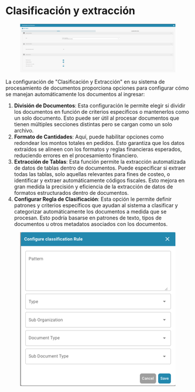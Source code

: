 # Clasificación y extracción

<figure><img src="../../../../.gitbook/assets/Bildschirmfoto%202024-05-08%20um%2011.10.49.png" alt=""><figcaption></figcaption></figure>

La configuración de "Clasificación y Extracción" en su sistema de procesamiento de documentos proporciona opciones para configurar cómo se manejan automáticamente los documentos al ingresar:

1. **División de Documentos**: Esta configuración le permite elegir si dividir los documentos en función de criterios específicos o mantenerlos como un solo documento. Esto puede ser útil al procesar documentos que tienen múltiples secciones distintas pero se cargan como un solo archivo.
2. **Formato de Cantidades**: Aquí, puede habilitar opciones como redondear los montos totales en pedidos. Esto garantiza que los datos extraídos se alineen con los formatos y reglas financieras esperados, reduciendo errores en el procesamiento financiero.
3. **Extracción de Tablas**: Esta función permite la extracción automatizada de datos de tablas dentro de documentos. Puede especificar si extraer todas las tablas, solo aquellas relevantes para fines de costeo, o identificar y extraer automáticamente códigos fiscales. Esto mejora en gran medida la precisión y eficiencia de la extracción de datos de formatos estructurados dentro de documentos.
4. **Configurar Regla de Clasificación**: Esta opción le permite definir patrones y criterios específicos que ayudan al sistema a clasificar y categorizar automáticamente los documentos a medida que se procesan. Esto podría basarse en patrones de texto, tipos de documentos u otros metadatos asociados con los documentos.

<figure><img src="../../../../.gitbook/assets/Bildschirmfoto%202024-05-08%20um%2011.11.10.png" alt=""><figcaption></figcaption></figure>

